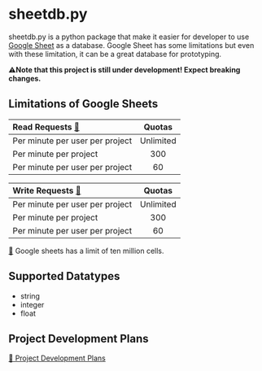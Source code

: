 # sheetdb.py
sheetdb.py is a python package that make it easier for developer to use [Google Sheet](https://www.google.com/sheets/about/) as a database. Google Sheet has some limitations but even with these limitation, it can be a great database for prototyping.

⚠️**Note that this project is still under development! Expect breaking changes.**

## Limitations of Google Sheets

| Read Requests [🔗](https://developers.google.com/sheets/api/limits) | Quotas |
| :---         |     :---:      |
| Per minute per user per project | Unlimited |
| Per minute per project | 300 |
| Per minute per user per project | 60|

| Write Requests [🔗](https://developers.google.com/sheets/api/limits) | Quotas |
| :---         |     :---:      |
| Per minute per user per project | Unlimited |
| Per minute per project | 300 |
| Per minute per user per project | 60|

[🔗](https://workspaceupdates.googleblog.com/2022/03/ten-million-cells-google-sheets.html#:~:text=We've%20increased%20the%20cell,%2C%20existing%2C%20and%20imported%20files.) Google sheets has a limit of ten million cells.

## Supported Datatypes
- string
- integer
- float

## Project Development Plans
[🔗 Project Development Plans](https://github.com/users/SarwinR/projects/1)
